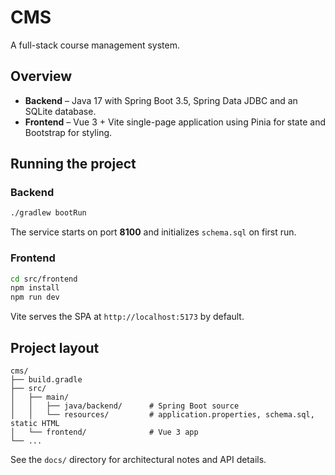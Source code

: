 # CMS

A full-stack course management system.

## Overview
- **Backend** – Java 17 with Spring Boot 3.5, Spring Data JDBC and an SQLite database.
- **Frontend** – Vue 3 + Vite single-page application using Pinia for state and Bootstrap for styling.

## Running the project

### Backend
```bash
./gradlew bootRun
```
The service starts on port **8100** and initializes `schema.sql` on first run.

### Frontend
```bash
cd src/frontend
npm install
npm run dev
```
Vite serves the SPA at `http://localhost:5173` by default.

## Project layout
```
cms/
├── build.gradle
├── src/
│   ├── main/
│   │   ├── java/backend/      # Spring Boot source
│   │   └── resources/         # application.properties, schema.sql, static HTML
│   └── frontend/              # Vue 3 app
└── ...
```

See the `docs/` directory for architectural notes and API details.
